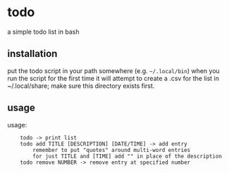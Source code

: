 # todo
a simple todo list in bash

## installation

put the todo script in your path somewhere (e.g. `~/.local/bin`)
when you run the script for the first time it will attempt to create a .csv for the list in ~/.local/share; make sure this directory exists first.

## usage

usage:
```
	todo -> print list
	todo add TITLE [DESCRIPTION] [DATE/TIME] -> add entry
		remember to put "quotes" around multi-word entries
		for just TITLE and [TIME] add "" in place of the description
	todo remove NUMBER -> remove entry at specified number
```
